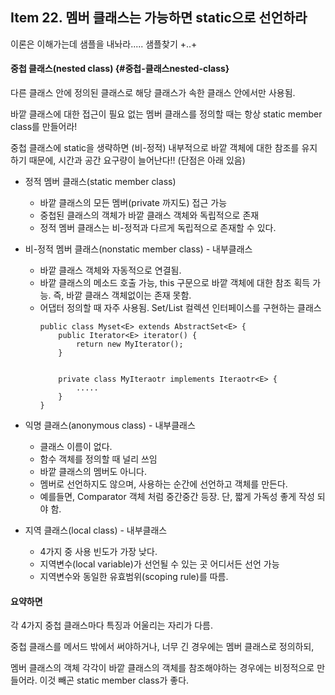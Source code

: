 ## Item 22. 멤버 클래스는 가능하면 static으로 선언하라

이론은 이해가는데 샘플을 내놔라..... 샘플찾기 +..+



#### 중첩 클래스\(nested class\) {#중첩-클래스nested-class}

다른 클래스 안에 정의된 클래스로 해당 클래스가 속한 클래스 안에서만 사용됨.

바깥 클래스에 대한 접근이 필요 없는 멤버 클래스를 정의할 때는 항상 static member class를 만들어라!

중첩 클래스에 static을 생략하면 \(비-정적\) 내부적으로 바깥 객체에 대한 참조를 유지하기 때문에, 시간과 공간 요구량이 늘어난다!! \(단점은 아래 있음\)

* 정적 멤버 클래스\(static member class\)
  * 바깥 클래스의 모든 멤버\(private 까지도\) 접근 가능
  * 중첩된 클래스의 객체가 바깥 클래스 객체와 독립적으로 존재
  * 정적 멤버 클래스는 비-정적과 다르게 독립적으로 존재할 수 있다.
* 비-정적 멤버 클래스\(nonstatic member class\) - 내부클래스
  * 바깥 클래스 객체와 자동적으로 연결됨.
  * 바깥 클래스의 메소드 호출 가능, this 구문으로 바깥 객체에 대한 참조 획득 가능. 즉, 바깥 클래스 객체없이는 존재 못함.
  * 어댑터 정의할 때 자주 사용됨. Set/List 컬렉션 인터페이스를 구현하는 클래스
    ```
    public class Myset<E> extends AbstractSet<E> {
        public Iterator<E> iterator() {
            return new MyIterator();
        }


        private class MyIteraotr implements Iteraotr<E> {
            .....
        }
    }
    ```

* 익명 클래스\(anonymous class\) - 내부클래스
  * 클래스 이름이 없다.
  * 함수 객체를 정의할 때 널리 쓰임
  * 바깥 클래스의 멤버도 아니다.
  * 멤버로 선언하지도 않으며, 사용하는 순간에 선언하고 객체를 만든다.
  * 예를들면, Comparator 객체 처럼 중간중간 등장. 단, 짧게 가독성 좋게 작성 되야 함.
* 지역 클래스\(local class\) - 내부클래스
  * 4가지 중 사용 빈도가 가장 낮다.
  * 지역변수\(local variable\)가 선언될 수 있는 곳 어디서든 선언 가능
  * 지역변수와 동일한 유효범위\(scoping rule\)를 따름.



#### 요약하면

각 4가지 중첩 클래스마다 특징과 어울리는 자리가 다름. 

중첩 클래스를 메서드 밖에서 써야하거나, 너무 긴 경우에는 멤버 클래스로 정의하되, 

멤버 클래스의 객체 각각이 바깥 클래스의 객체를 참조해야하는 경우에는 비정적으로 만들어라. 이것 빼곤 static member class가 좋다. 



